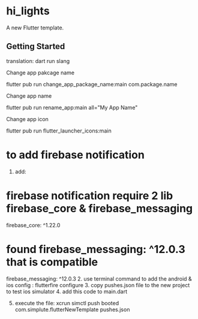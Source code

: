 # hi_lights

A new Flutter template.

## Getting Started

translation: 
dart run slang

Change app pakcage name

flutter pub run change_app_package_name:main com.package.name

Change app name

flutter pub run rename_app:main all="My App Name"

Change app icon

flutter pub run flutter_launcher_icons:main

# to add firebase notification

1. add:

# firebase notification require 2 lib firebase_core & firebase_messaging

firebase_core: ^1.22.0

# found firebase_messaging: ^12.0.3 that is compatible

firebase_messaging: ^12.0.3 2. use terminal command to add the android & ios config :
flutterfire configure 3. copy pushes.json file to the new project to test ios simulator 4. add this code to main.dart

<!-- WidgetsFlutterBinding.ensureInitialized();
  await Firebase.initializeApp(
    options: DefaultFirebaseOptions.currentPlatform,
  );
  // add firebase notification permission request
  FirebaseMessaging messaging = FirebaseMessaging.instance;
  NotificationSettings settings = await messaging.requestPermission(
    alert: true,
    announcement: false,
    badge: true,
    carPlay: false,
    criticalAlert: false,
    provisional: false,
    sound: true,
  );

  print('User granted permission: ${settings.authorizationStatus}');
-->

5. execute the file:
   xcrun simctl push booted com.simplute.flutterNewTemplate pushes.json
